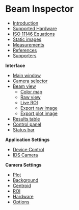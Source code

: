 # Beam Inspector

- [Introduction](./intro.md)
- [Supported Hardware](./hardware.md)
- [ISO 11146 Equations](./iso.md)
- [Static images](./static_img.md)
- [Measurements](./measure.md)
- [References](./refs.md)
- [Supporters](./support.md)

**Interface**

- [Main window](./main_window.md)
- [Camera selector](./cam_selector.md)
- [Beam view](./plot.md)
    - [Color map](./color_map.md)
    - [Raw view](./raw_view.md)
    - [Live ROI](./roi_live.md)
    - [Export raw image](./export_raw.md)
    - [Export plot image](./export_plot.md)
- [Results table](./results_table.md)
- [Control panel](./cam_control.md)
- [Status bar](./status_bar.md)

**Application Settings**

- [Device Control](./app_settings_hard.md)
- [IDS Camera](./app_settings_ids.md)

**Camera Settings**

- [Plot](./cam_settings_plot.md)
- [Background](./cam_settings_bgnd.md)
- [Centroid](./cam_settings_centr.md)
- [ROI](./cam_settings_roi.md)
- [Hardware](./cam_settings_hard.md)
- [Options](./cam_settings_opts.md)

&nbsp;
